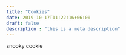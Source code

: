 ```yaml
---
title: "Cookies"
date: 2019-10-17T11:22:16+06:00
draft: false
description : "this is a meta description"
---
```


snooky cookie